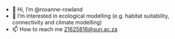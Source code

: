 - 👋 Hi, I’m @roxanne-rowland
- 👀 I’m interested in ecological modelling (e.g. habitat suitability, connectivity and climate modelling)
- 📫 How to reach me 21625816@sun.ac.za

<!---
roxanne-rowland/roxanne-rowland is a ✨ special ✨ repository because its `README.md` (this file) appears on your GitHub profile.
You can click the Preview link to take a look at your changes.
--->
